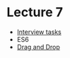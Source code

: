 <h1>
    Lecture 7
</h1>

<ul>
    <li>
        <a href="./01.md">Interview tasks</a>
    </li>
    <li>
        ES6
    </li>
    <li>
        <a href="./06.md">Drag and Drop</a>
    </li>
</ul>
